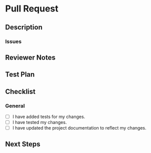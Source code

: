<!---
Thanks for filing a pull request! Before you submit, please read the following:

Search open/closed issues before submitting. Someone may have pushed the same thing before!

Provide a summary of your changes in the title field above.
-->

# Pull Request

## Description

<!---
Provide some background and a description of your work.
What problem does this change solve?
Is this a breaking change, chore, fix, feature, etc?
-->

### Issues

<!---
* List and link relevant issues here.
-->

## Reviewer Notes

<!---
Provide some notes for reviewers to help them provide targeted feedback and testing.

Do you recommend a smoke test for this PR? What steps should be followed?
Are there particular areas of the code the reviewer should focus on?
-->

## Test Plan

<!---
Please provide a summary of the tests affected by this work and any unique strategies employed in testing the features/fixes.
-->

## Checklist

### General

<!--- Review the list and put an x in the boxes that apply. -->

- [ ] I have added tests for my changes.
- [ ] I have tested my changes.
- [ ] I have updated the project documentation to reflect my changes.

## Next Steps

<!---
If there is relevant follow-up work to this PR, please list any existing issues or provide brief descriptions of what you would like to do next.
-->